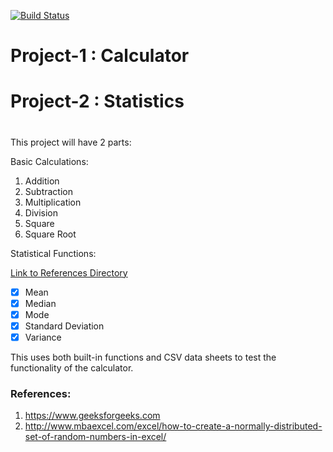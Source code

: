 [![Build Status](https://travis-ci.com/Jeniloza/IS-601_Project-2.svg?branch=master)](https://travis-ci.com/Jeniloza/IS-601_Project-2)

# Project-1 : Calculator
# Project-2 : Statistics
#
This project will have 2 parts:

Basic Calculations:
1. Addition
2. Subtraction
3. Multiplication
4. Division
5. Square
6. Square Root

Statistical Functions: 

[Link to References Directory](https://github.com/Jeniloza/IS-601_Project-2/tree/master/References)

- [x] Mean
- [x] Median
- [x] Mode
- [x] Standard Deviation
- [x] Variance

This uses both built-in functions and CSV data sheets to test the 
functionality of the calculator.


### References:
1. https://www.geeksforgeeks.com
2. http://www.mbaexcel.com/excel/how-to-create-a-normally-distributed-set-of-random-numbers-in-excel/

